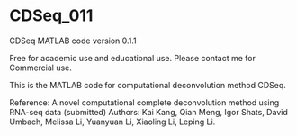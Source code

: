# CDSeq_011
CDSeq MATLAB code version 0.1.1

Free for academic use and educational use. Please contact me for Commercial use. 


This is the MATLAB code for computational deconvolution method CDSeq. 

Reference: A novel computational complete deconvolution method using RNA-seq data (submitted)
Authors: Kai Kang, Qian Meng, Igor Shats, David Umbach, Melissa Li, Yuanyuan Li, Xiaoling Li, Leping Li.
